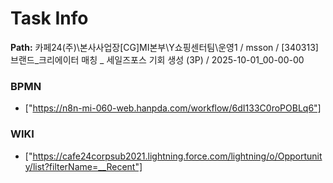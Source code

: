# Task Info

**Path:** 카페24(주)\본사사업장\[CG]MI본부\Y쇼핑센터팀\운영1 / msson / [340313] 브랜드_크리에이터 매칭 _ 세일즈포스 기회 생성 (3P) / 2025-10-01_00-00-00

### BPMN
- ["https://n8n-mi-060-web.hanpda.com/workflow/6dI133C0roPOBLq6"]

### WIKI
- ["https://cafe24corpsub2021.lightning.force.com/lightning/o/Opportunity/list?filterName=__Recent"]

